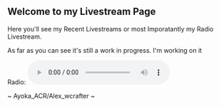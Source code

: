 ## Welcome to my Livestream Page

Here you'll see my Recent Livestreams or most Imporatantly my Radio Livestream.

As far as you can see it's still a work in progress. I'm working on it

Radio:
<audio controls preload="metadata" style=" width:320px;">
	<source src="http://7e65a7e64dcb.ngrok.io/stream.mp3" type="audio/mpeg">
	Your browser does not support the audio element.
</audio><br />



~ Ayoka_ACR/Alex_wcrafter ~
